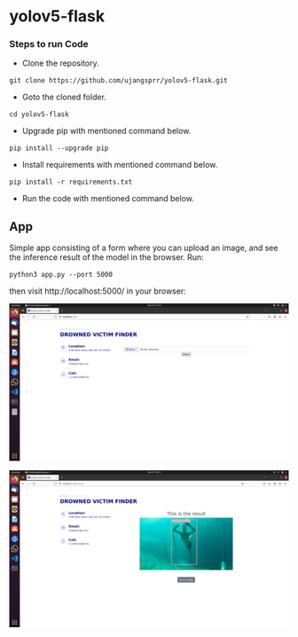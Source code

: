 # yolov5-flask

### Steps to run Code
- Clone the repository.
```
git clone https://github.com/ujangsprr/yolov5-flask.git
```
- Goto the cloned folder.
```
cd yolov5-flask
```
- Upgrade pip with mentioned command below.
```
pip install --upgrade pip
```
- Install requirements with mentioned command below.
```
pip install -r requirements.txt
```
- Run the code with mentioned command below.



## App
Simple app consisting of a form where you can upload an image, and see the inference result of the model in the browser. Run:
```
python3 app.py --port 5000
```

then visit http://localhost:5000/ in your browser:

![alt text](https://github.com/ujangsprr/yolov5-flask/blob/master/docs/Screenshot%20from%202023-03-27%2001-55-45.png?raw=true)

![alt text](https://github.com/ujangsprr/yolov5-flask/blob/master/docs/Screenshot%20from%202023-03-27%2020-19-51.png?raw=true)